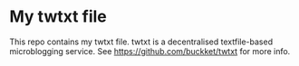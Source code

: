 # My twtxt file

This repo contains my twtxt file. twtxt is a decentralised textfile-based microblogging service. See https://github.com/buckket/twtxt for more info.
